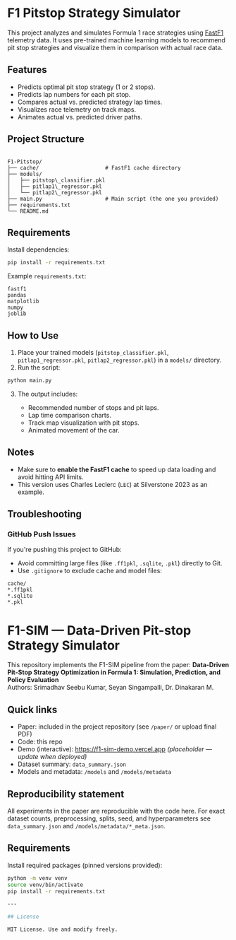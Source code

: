 
# F1 Pitstop Strategy Simulator

This project analyzes and simulates Formula 1 race strategies using [FastF1](https://theoehrly.github.io/Fast-F1/) telemetry data. It uses pre-trained machine learning models to recommend pit stop strategies and visualize them in comparison with actual race data.

## Features

- Predicts optimal pit stop strategy (1 or 2 stops).
- Predicts lap numbers for each pit stop.
- Compares actual vs. predicted strategy lap times.
- Visualizes race telemetry on track maps.
- Animates actual vs. predicted driver paths.

## Project Structure

```

F1-Pitstop/
├── cache/                     # FastF1 cache directory
├── models/
│   ├── pitstop\_classifier.pkl
│   ├── pitlap1\_regressor.pkl
│   └── pitlap2\_regressor.pkl
├── main.py                    # Main script (the one you provided)
├── requirements.txt
└── README.md

````

## Requirements

Install dependencies:

```bash
pip install -r requirements.txt
````

Example `requirements.txt`:

```text
fastf1
pandas
matplotlib
numpy
joblib
```

## How to Use

1. Place your trained models (`pitstop_classifier.pkl`, `pitlap1_regressor.pkl`, `pitlap2_regressor.pkl`) in a `models/` directory.
2. Run the script:

```bash
python main.py
```

3. The output includes:

   * Recommended number of stops and pit laps.
   * Lap time comparison charts.
   * Track map visualization with pit stops.
   * Animated movement of the car.

## Notes

* Make sure to **enable the FastF1 cache** to speed up data loading and avoid hitting API limits.
* This version uses Charles Leclerc (`LEC`) at Silverstone 2023 as an example.

## Troubleshooting

### GitHub Push Issues

If you're pushing this project to GitHub:

* Avoid committing large files (like `.ff1pkl`, `.sqlite`, `.pkl`) directly to Git.
* Use `.gitignore` to exclude cache and model files:

```text
cache/
*.ff1pkl
*.sqlite
*.pkl
```
# F1-SIM — Data-Driven Pit-stop Strategy Simulator

This repository implements the F1-SIM pipeline from the paper:
**Data-Driven Pit-Stop Strategy Optimization in Formula 1: Simulation, Prediction, and Policy Evaluation**  
Authors: Srimadhav Seebu Kumar, Seyan Singampalli, Dr. Dinakaran M.

## Quick links
- Paper: included in the project repository (see `/paper/` or upload final PDF)
- Code: this repo
- Demo (interactive): https://f1-sim-demo.vercel.app *(placeholder — update when deployed)*
- Dataset summary: `data_summary.json`
- Models and metadata: `/models` and `/models/metadata`

## Reproducibility statement
All experiments in the paper are reproducible with the code here. For exact dataset counts, preprocessing, splits, seed, and hyperparameters see `data_summary.json` and `/models/metadata/*_meta.json`.

## Requirements
Install required packages (pinned versions provided):

```bash
python -m venv venv
source venv/bin/activate
pip install -r requirements.txt

---

## License

MIT License. Use and modify freely.

```

